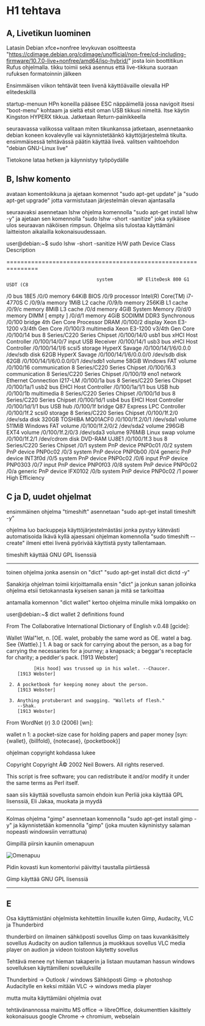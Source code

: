 # H1 tehtava

## A, Livetikun luominen

Latasin Debian xfce+nonfree levykuvan osoitteesta "https://cdimage.debian.org/cdimage/unofficial/non-free/cd-including-firmware/10.7.0-live+nonfree/amd64/iso-hybrid/" josta loin boottitikun Rufus ohjelmalla. tikku toimii sekä asennus että live-tikkuna suoraan rufuksen formatoinnin jälkeen

Ensimmäisen viikon tehtävät teen livenä käyttöävaille olevalla HP elitedeskillä

startup-menuun HPn koneilla pääsee ESC näppäimellä jossa navigoit itsesi "boot-menu" kohtaam ja sieltä etsit oman USB tikkusi nimeltä. Itse käytin Kingston HYPERX tikkua. Jatketaan Return-painikkeella

seuraavassa valikossa valitaan miten tikunkanssa jatketaan, asennetaanko debian koneen kovalevylle vai käynnistetäänkö käyttöjärjestelmä tikulta. ensimmäisessä tehtävässä päätin käyttää liveä. valitsen vaihtoehdon "debian GNU-Linux live"

Tietokone lataa hetken ja käynnistyy työpöydälle

## B, lshw komento

avataan komentoikkuna ja ajetaan komennot "sudo apt-get update" ja "sudo apt-get upgrade" jotta varmistutaan järjestelmän olevan ajantasalla

seuraavaksi asennetaan lshw ohjelma komennolla "sudo apt-get install lshw -y" ja ajetaan sen komennolla "sudo lshw -short -sanitize" joka sylkäisee ulos seuraavan näköisen rimpsun.
Ohjelma siis tulostaa käyttämäni laitteiston aikalailla kokonaisuudessaan.

user@debian:~$ sudo lshw -short -sanitize
H/W path                 Device      Class          Description

===============================================================

                                     system         HP EliteDesk 800 G1 USDT (C8
/0                                   bus            18E5
/0/0                                 memory         64KiB BIOS
/0/9                                 processor      Intel(R) Core(TM) i7-4770S C
/0/9/a                               memory         1MiB L2 cache
/0/9/b                               memory         256KiB L1 cache
/0/9/c                               memory         8MiB L3 cache
/0/d                                 memory         4GiB System Memory
/0/d/0                               memory         DIMM [ empty ]
/0/d/1                               memory         4GiB SODIMM DDR3 Synchronous
/0/100                               bridge         4th Gen Core Processor DRAM
/0/100/2                             display        Xeon E3-1200 v3/4th Gen Core
/0/100/3                             multimedia     Xeon E3-1200 v3/4th Gen Core
/0/100/14                            bus            8 Series/C220 Series Chipset
/0/100/14/0              usb1        bus            xHCI Host Controller
/0/100/14/0/7                        input          USB Receiver
/0/100/14/1              usb3        bus            xHCI Host Controller
/0/100/14/1/6            scsi5       storage        HyperX Savage
/0/100/14/1/6/0.0.0      /dev/sdb    disk           62GB HyperX Savage
/0/100/14/1/6/0.0.0/0    /dev/sdb    disk           62GB
/0/100/14/1/6/0.0.0/0/1  /dev/sdb1   volume         58GiB Windows FAT volume
/0/100/16                            communication  8 Series/C220 Series Chipset
/0/100/16.3                          communication  8 Series/C220 Series Chipset
/0/100/19                eno1        network        Ethernet Connection I217-LM
/0/100/1a                            bus            8 Series/C220 Series Chipset
/0/100/1a/1              usb2        bus            EHCI Host Controller
/0/100/1a/1/1                        bus            USB hub
/0/100/1b                            multimedia     8 Series/C220 Series Chipset
/0/100/1d                            bus            8 Series/C220 Series Chipset
/0/100/1d/1              usb4        bus            EHCI Host Controller
/0/100/1d/1/1                        bus            USB hub
/0/100/1f                            bridge         Q87 Express LPC Controller
/0/100/1f.2              scsi0       storage        8 Series/C220 Series Chipset
/0/100/1f.2/0            /dev/sda    disk           320GB TOSHIBA MQ01ACF0
/0/100/1f.2/0/1          /dev/sda1   volume         511MiB Windows FAT volume
/0/100/1f.2/0/2          /dev/sda2   volume         296GiB EXT4 volume
/0/100/1f.2/0/3          /dev/sda3   volume         976MiB Linux swap volume
/0/100/1f.2/1            /dev/cdrom  disk           DVD-RAM UJ8E1
/0/100/1f.3                          bus            8 Series/C220 Series Chipset
/0/1                                 system         PnP device PNP0c01
/0/2                                 system         PnP device PNP0c02
/0/3                                 system         PnP device PNP0b00
/0/4                                 generic        PnP device INT3f0d
/0/5                                 system         PnP device PNP0c02
/0/6                                 input          PnP device PNP0303
/0/7                                 input          PnP device PNP0f03
/0/8                                 system         PnP device PNP0c02
/0/a                                 generic        PnP device IFX0102
/0/b                                 system         PnP device PNP0c02
/1                                   power          High Efficiency
 
## C ja D, uudet ohjelmat

 ensimmäinen ohjelma "timeshift" asennetaan "sudo apt-get install timeshift -y"

 ohjelma luo backuppeja käyttöjärjestelmästäsi jonka pystyy kätevästi automatisoida
 Ikävä kyllä ajaessani ohjelman komennolla "sudo timeshift --create" ilmeni ettei livenä pyörivää käyttistä pysty tallentamaan.

 timeshift käyttää GNU GPL lisenssiä

---

toinen ohjelma jonka asensin on "dict" "sudo apt-get install dict dictd -y"

Sanakirja ohjelman toimii kirjoittamalla ensin "dict" ja jonkun sanan jolloinka ohjelma etsii tietokannasta kyseisen sanan ja mitä se tarkoittaa

antamalla komennon "dict wallet" kertoo ohjelma minulle mikä lompakko on

user@debian:~$ dict wallet
2 definitions found
 
From The Collaborative International Dictionary of English v.0.48 [gcide]:
 
  Wallet \Wal"let\, n. [OE. walet, probably the same word as OE.
     watel a bag. See {Wattle}.]
     1. A bag or sack for carrying about the person, as a bag for
        carrying the necessaries for a journey; a knapsack; a
        beggar's receptacle for charity; a peddler's pack.
        [1913 Webster]
 
              [His hood] was trussed up in his walet. --Chaucer.
        [1913 Webster]
 
     2. A pocketbook for keeping money about the person.
        [1913 Webster]
 
     3. Anything protuberant and swagging. "Wallets of flesh."
        --Shak.
        [1913 Webster]
 
From WordNet (r) 3.0 (2006) [wn]:
 
  wallet
      n 1: a pocket-size case for holding papers and paper money [syn:
           {wallet}, {billfold}, {notecase}, {pocketbook}]
 


ohjelman copyright kohdassa lukee

Copyright
Copyright Â© 2002 Neil Bowers. All rights reserved.

This script is free software; you can redistribute it and/or modify it under the same terms as Perl itself.

saan siis käyttää sovellusta samoin ehdoin kun Perliä joka käyttää GPL lisenssiä, Eli Jakaa, muokata ja myydä

---

 Kolmas ohjelma "gimp" asennetaan komennolla "sudo apt-get install gimp -y"
 ja käynnistetään komennolla "gimp" (joka muuten käyninistyy salaman nopeasti windowsiin verrattuna)

Gimpillä piirsin kauniin omenapuun

![Omenapuu](https://i.imgur.com/oVOib2O.png)


Pidin kovasti kun komentorivi päivittyi taustalla piirtäessä

Gimp käyttää GNU GPL lisenssiä

---

## E

Osa käyttämistäni ohjelmista kehitettiin linuxille kuten Gimp, Audacity, VLC ja Thunderbird

thunderbird on ilmainen sähköposti sovellus
Gimp on taas kuvankäsittely sovellus
Audacity on audion tallennus ja muokkaus sovellus
VLC media player on audion ja videon toistoon käytetty sovellus

Tehtävä menee nyt hieman takaperin ja listaan muutaman hassun windows sovelluksen käyttämilleni sovelluksille

Thunderbird -> Outlook / windows Sähköposti
Gimp -> photoshop
Audacitylle en keksi mitään
VLC -> windows media player

mutta muita käyttämiäni ohjelmia ovat

tehtävänannossa mainittu MS office -> libreOffice, dokumenttien käsittely kokonaisuus
google Chrome -> chromium, webselain
